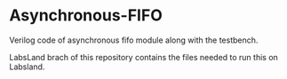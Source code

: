 # Asynchronous-FIFO
Verilog code of asynchronous fifo module along with the testbench.




LabsLand brach of this repository contains the files needed to run this on Labsland.
